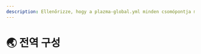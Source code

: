 ```yaml
---
description: Ellenőrizze, hogy a plazma-global.yml minden csomópontja mit jelent.
---
```


# 🌏 전역 구성
